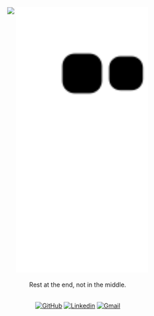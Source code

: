 <!-- ![hmmm](https://github.com/xtanion/xtanion/blob/output/github-contribution-grid-snake.svg) -->

<div align="center">
 
  <img src="https://c.tenor.com/UTxKJNlZilwAAAAi/luffy-monkey-d-luffy.gif" width="50" width="60" align="top">
  <img src="https://github.com/xtanion/xtanion/blob/output/github-contribution-grid-snake.svg" width="60%">
 
</div>

</br>
<div align="center" padding="10">
  Rest at the end, not in the middle.
  </br>
</div>
</br>



<div align="center" padding="10">
  
  [![GitHub](https://img.shields.io/github/followers/xtanion?label=xtanion&style=social)](https://github.com/xtanion)
  [![Linkedin](https://img.shields.io/badge/%20-LinkedIn-blue?style=flat&logo=linkedin)](https://www.linkedin.com/in/xtanion/)
  [![Gmail](https://img.shields.io/badge/%20-Gmail-orange?style=flat&logo=gmail)](mailto:anandshivam54321@gmail.com)

</div>
